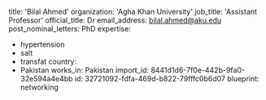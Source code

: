 title: 'Bilal Ahmed'
organization: 'Agha Khan University'
job_title: 'Assistant Professor'
official_title: Dr
email_address: bilal.ahmed@aku.edu
post_nominal_letters: PhD
expertise:
  - hypertension
  - salt
  - transfat
country:
  - Pakistan
works_in: Pakistan
import_id: 8441d1d6-7f0e-442b-9fa0-32e594a4e4bb
id: 32721092-fdfa-469d-b822-79fffc0b6d07
blueprint: networking
